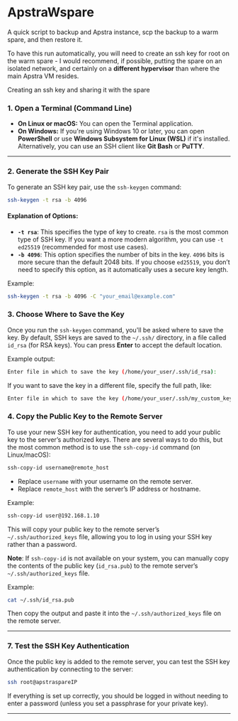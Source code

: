 # ApstraWspare
A quick script to backup and Apstra instance, scp the backup to a warm spare, and then restore it.


To have this run automatically, you will need to create an ssh key for root on the warm spare - 
I would recommend, if possible, putting the spare on an isolated network, and certainly on a **different hypervisor** than where the main Apstra VM resides.







Creating an ssh key and sharing it with the spare 
### **1. Open a Terminal (Command Line)**

- **On Linux or macOS:** You can open the Terminal application.
- **On Windows:** If you're using Windows 10 or later, you can open **PowerShell** or use **Windows Subsystem for Linux (WSL)** if it's installed. Alternatively, you can use an SSH client like **Git Bash** or **PuTTY**.

---

### **2. Generate the SSH Key Pair**

To generate an SSH key pair, use the `ssh-keygen` command:

```bash
ssh-keygen -t rsa -b 4096 
```

#### Explanation of Options:
- **`-t rsa`**: This specifies the type of key to create. `rsa` is the most common type of SSH key. If you want a more modern algorithm, you can use `-t ed25519` (recommended for most use cases).
- **`-b 4096`**: This option specifies the number of bits in the key. `4096` bits is more secure than the default 2048 bits. If you choose `ed25519`, you don’t need to specify this option, as it automatically uses a secure key length.

Example:

```bash
ssh-keygen -t rsa -b 4096 -C "your_email@example.com"
```

### **3. Choose Where to Save the Key**

Once you run the `ssh-keygen` command, you'll be asked where to save the key. By default, SSH keys are saved to the `~/.ssh/` directory, in a file called `id_rsa` (for RSA keys). You can press **Enter** to accept the default location.

Example output:

```bash
Enter file in which to save the key (/home/your_user/.ssh/id_rsa):
```

If you want to save the key in a different file, specify the full path, like:

```bash
Enter file in which to save the key (/home/your_user/.ssh/my_custom_key):
```

### **4. Copy the Public Key to the Remote Server**

To use your new SSH key for authentication, you need to add your public key to the server’s authorized keys. There are several ways to do this, but the most common method is to use the `ssh-copy-id` command (on Linux/macOS):

```bash
ssh-copy-id username@remote_host
```

- Replace `username` with your username on the remote server.
- Replace `remote_host` with the server’s IP address or hostname.

Example:

```bash
ssh-copy-id user@192.168.1.10
```

This will copy your public key to the remote server’s `~/.ssh/authorized_keys` file, allowing you to log in using your SSH key rather than a password.

**Note**: If `ssh-copy-id` is not available on your system, you can manually copy the contents of the public key (`id_rsa.pub`) to the remote server’s `~/.ssh/authorized_keys` file.

Example:

```bash
cat ~/.ssh/id_rsa.pub
```

Then copy the output and paste it into the `~/.ssh/authorized_keys` file on the remote server.

---

### **7. Test the SSH Key Authentication**

Once the public key is added to the remote server, you can test the SSH key authentication by connecting to the server:

```bash
ssh root@apstraspareIP
```

If everything is set up correctly, you should be logged in without needing to enter a password (unless you set a passphrase for your private key).

---
